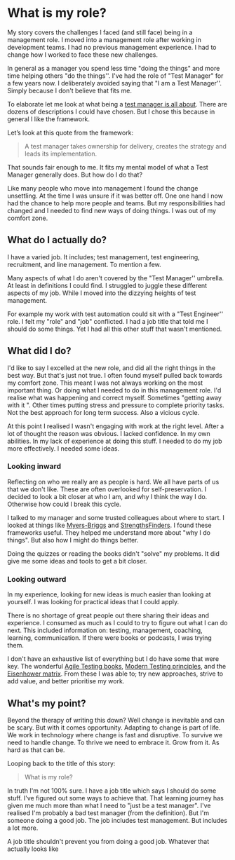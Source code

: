 ﻿# What is my role?

My story covers the challenges I faced (and still face) being in a management role. I moved into a management role after working in development teams. I had no previous management experience. I had to change how I worked to face these new challenges.

In general as a manager you spend less time "doing the things" and more time helping others "do the things''. I've had the role of "Test Manager" for a few years now. I deliberately avoided saying that "I am a Test Manager''. Simply because I don't believe that fits me.

To elaborate let me look at what being a [test manager is all about](https://www.gov.uk/guidance/test-manager). There are dozens of descriptions I could have chosen. But I chose this because in general I like the framework.

Let’s look at this quote from the framework:
> A test manager takes ownership for delivery, creates the strategy and leads its implementation.

That sounds fair enough to me. It fits my mental model of what a Test Manager generally does. But how do I do that?

Like many people who move into management I found the change unsettling. At the time I was unsure if it was better off. One one hand I now had the chance to help more people and teams. But my responsibilities had changed and I needed to find new ways of doing things. I was out of my comfort zone.

## What do I actually do?

I have a varied job. It includes; test management, test engineering, recruitment, and line management. To mention a few.

Many aspects of what I do aren't covered by the "Test Manager'' umbrella. At least in definitions I could find. I struggled to juggle these different aspects of my job. While I moved into the dizzying heights of test management.

For example my work with test automation could sit with a "Test Engineer'' role. I felt my "role" and "job" conflicted. I had a job title that told me I should do some things. Yet I had all this other stuff that wasn't mentioned.

## What did I do?

I'd like to say I excelled at the new role, and did all the right things in the best way. But that's just not true. I often found myself pulled back towards my comfort zone. This meant I was not always working on the most important thing. Or doing what I needed to do in this management role. I'd realise what was happening and correct myself. Sometimes "getting away with it ". Other times putting stress and pressure to complete priority tasks. Not the best approach for long term success. Also a vicious cycle.

At this point I realised I wasn't engaging with work at the right level. After a lot of thought the reason was obvious. I lacked confidence. In my own abilities. In my lack of experience at doing this stuff. I needed to do my job more effectively. I needed some ideas.

### Looking inward

Reflecting on who we really are as people is hard. We all have parts of us that we don't like. These are often overlooked for self-preservation. I decided to look a bit closer at who I am, and why I think the way I do. Otherwise how could I break this cycle.

I talked to my manager and some trusted colleagues about where to start. I looked at things like [Myers-Briggs](https://www.myersbriggs.org/) and [StrengthsFinders](https://www.gallup.com/cliftonstrengths/en/home.aspx). I found these frameworks useful. They helped me understand more about "why I do things". But also how I might do things better.

Doing the quizzes or reading the books didn't "solve" my problems. It did give me some ideas and tools to get a bit closer.

### Looking outward 

In my experience, looking for new ideas is much easier than looking at yourself. I was looking for practical ideas that I could apply.

There is no shortage of great people out there sharing their ideas and experience. I consumed as much as I could to try to figure out what I can do next. This included information on: testing, management, coaching, learning, communication. If there were books or podcasts, I was trying them.

I don't have an exhaustive list of everything but I do have some that were key. The wonderful [Agile Testing books](https://agiletester.ca/), [Modern Testing principles](https://moderntesting.org/), and the [Eisenhower matrix](https://www.eisenhower.me/eisenhower-matrix/). From these I was able to; try new approaches, strive to add value, and better prioritise my work.

## What's my point?

Beyond the therapy of writing this down? Well change is inevitable and can be scary. But with it comes opportunity. Adapting to change is part of life. We work in technology where change is fast and disruptive. To survive we need to handle change. To thrive we need to embrace it. Grow from it. As hard as that can be.

Looping back to the title of this story:
> What is my role?

In truth I'm not 100% sure. I have a job title which says I should do some stuff. I've figured out some ways to achieve that. That learning journey has given me much more than what I need to "just be a test manager". I've realised I'm probably a bad test manager (from the definition). But I'm someone doing a good job. The job includes test management. But includes a lot more.

A job title shouldn't prevent you from doing a good job. Whatever that actually looks like


